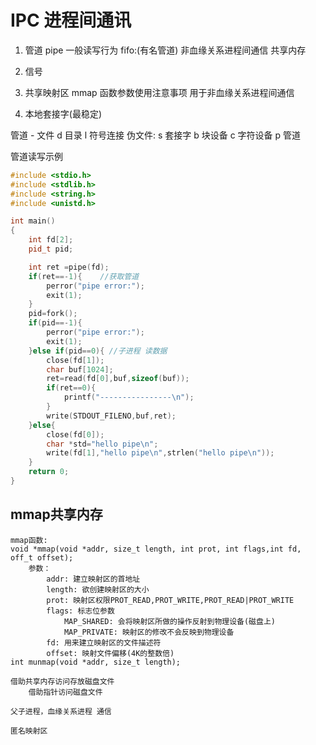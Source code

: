 # IPC 进程间通讯
1. 管道
    pipe
        一般读写行为
    fifo:(有名管道)
        非血缘关系进程间通信
    共享内存
        
2. 信号
3. 共享映射区
    mmap
        函数参数使用注意事项
        用于非血缘关系进程间通信
4. 本地套接字(最稳定)

管道
    - 文件
    d 目录
    l 符号连接
    伪文件:
    s 套接字
    b 块设备
    c 字符设备
    p 管道

管道读写示例
```cpp
#include <stdio.h>
#include <stdlib.h>
#include <string.h>
#include <unistd.h>

int main()
{
    int fd[2];
    pid_t pid;

    int ret =pipe(fd);
    if(ret==-1){    //获取管道
        perror("pipe error:");
        exit(1);
    }
    pid=fork();
    if(pid==-1){
        perror("pipe error:");
        exit(1);
    }else if(pid==0){ //子进程 读数据
        close(fd[1]);
        char buf[1024];
        ret=read(fd[0],buf,sizeof(buf));
        if(ret==0){
            printf("----------------\n");
        }
        write(STDOUT_FILENO,buf,ret);
    }else{
        close(fd[0]);
        char *std="hello pipe\n";
        write(fd[1],"hello pipe\n",strlen("hello pipe\n"));
    }
    return 0;
}
```

## mmap共享内存

    mmap函数:
    void *mmap(void *addr, size_t length, int prot, int flags,int fd, off_t offset);
        参数：
            addr: 建立映射区的首地址
            length: 欲创建映射区的大小
            prot: 映射区权限PROT_READ,PROT_WRITE,PROT_READ|PROT_WRITE
            flags: 标志位参数
                MAP_SHARED: 会将映射区所做的操作反射到物理设备(磁盘上)
                MAP_PRIVATE: 映射区的修改不会反映到物理设备
            fd: 用来建立映射区的文件描述符
            offset: 映射文件偏移(4K的整数倍)
    int munmap(void *addr, size_t length);

    借助共享内存访问存放磁盘文件
        借助指针访问磁盘文件

    父子进程，血缘关系进程 通信

    匿名映射区